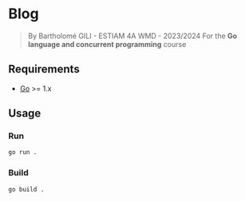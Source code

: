# Blog

> By Bartholomé GILI - ESTIAM 4A WMD - 2023/2024
> For the **Go language and concurrent programming** course

## Requirements

- [Go](https://golang.org/doc/install) >= 1.x

## Usage

### Run

```bash
go run .
```

### Build

```bash
go build .
```